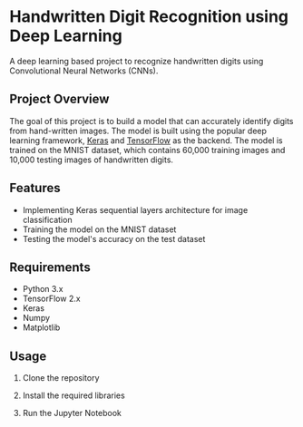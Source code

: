 
# Handwritten Digit Recognition using Deep Learning
A deep learning based project to recognize handwritten digits using Convolutional Neural Networks (CNNs).

## Project Overview
The goal of this project is to build a model that can accurately identify digits from hand-written images. The model is built using the popular deep learning framework, [Keras](https://keras.io/) and [TensorFlow](https://www.tensorflow.org/) as the backend. The model is trained on the MNIST dataset, which contains 60,000 training images and 10,000 testing images of handwritten digits.

## Features
- Implementing Keras sequential layers architecture for image classification
- Training the model on the MNIST dataset
- Testing the model's accuracy on the test dataset

## Requirements
- Python 3.x
- TensorFlow 2.x
- Keras
- Numpy
- Matplotlib

## Usage
1. Clone the repository

2. Install the required libraries

3. Run the Jupyter Notebook
